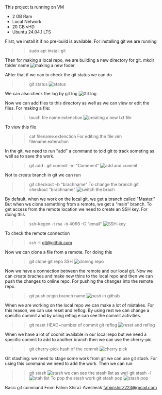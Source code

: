 This project is running on VM 
- 2 GB Ram
- Local Network
- 20 GB vHD
- Ubuntu 24.04.1 LTS

First, we install it if no pre-build is available. For installing git we are running
>> sudo apt install git 

Then for making a local repo, we are building a new directory for git. 
 mkdir folder name
![making a new foder](https://github.com/user-attachments/assets/94b4577c-5254-4bbf-9764-f3299644f3ec)

AFter that if we can to check the git status we can do
>> git status
![status](https://github.com/user-attachments/assets/b40ec96a-eac2-4f25-9087-442896c33e88)
>> 
We can also check the log by
 git log
![Git log](https://github.com/user-attachments/assets/91509b68-6429-4f3d-94e4-4d83132f3441)

Now we can add files to this directory as well as we can view or edit the files.
For making a file:
>> touch file name.extenction
![creating a new txt file](https://github.com/user-attachments/assets/293fd407-d98e-41cb-bc84-cf4b2a303efa)

To view this file
>> cat filename.extenction
For editing the file
>> vim filename.extenction

In the git, we need to run "add" a command to told git to track someting as well as to save the work.
>> git add .
>> git commit -m "Comment"
![add and commit](https://github.com/user-attachments/assets/8d3a658e-619b-4e81-b84d-9504a19512fd)

Not to create branch in git we can run
>>git checkout -b "brachname"
To change the branch
>>git checkout "brachname"
![switch the brach](https://github.com/user-attachments/assets/0a23a5e5-9673-4678-b3ef-3f613fe78f11)

By default, when we work on the local git, we get a branch called "Master." But when we clone something from a remote, we get a "main" branch.
To get access from the remote location we  need to create an SSH key. For doing  this 
>> ssh-kegen -t rsa -b 4096 -C "email"
![SSH-key](https://github.com/user-attachments/assets/dddba8c8-a2e0-4993-98d5-e26c14b82a70)

To check the remote connection
>>ssh -t git@githib.com

Now we can clone a file from a remote. For doing this 
>> git clone git repo SSH
![cloning repo](https://github.com/user-attachments/assets/ab380502-2de9-452b-b61c-bc47cf5dc161)

Now we have a connection between the remote  and our local git. Now we can create braches and make new thins to the local repo and then we can push the changes to online 
repo. For pushing the changes into the remote repo. 
>> git push origin branch name
![push in github](https://github.com/user-attachments/assets/2aab52a2-18b2-4e40-b3a8-77811241c235)

When we are working on the local repo we can make a lot of mistakes. For this reason, we can use reset and reflog. By using rest we can change a specific commit and 
by using reflog e can see the commit activities. 
>>git reset HEAD~number of commit
>>git reflog
![reset and reflog](https://github.com/user-attachments/assets/613ab020-41eb-41ba-8b87-774f16646a24)

When we have a lot of coomit available in our local repo but we need a specific commit to add to another branch then we can use the cherry-pic
>> git cherry-pick hash of the commit
![cherry pick](https://github.com/user-attachments/assets/f4977fb1-86d5-4553-a600-c0ad5d9c1875)

Git stashing: we need to stage some work from git we can use git stash. For using this command we need to add the work. Then we can run 
>> git stash
![stash](https://github.com/user-attachments/assets/8245b4c6-c12f-483b-b462-0cc9a92c63a2)
we can see the stash list as well
>> git stash -l
![stah list](https://github.com/user-attachments/assets/d6d16b5d-d9e4-4ff2-b119-ada98e46352b)
To pop the stash work
>> git stash pop
![stash pop](https://github.com/user-attachments/assets/9e2f755d-d1e1-43a8-8709-51ddb1cb9bcc)

Basic git command 
From Fahim Shiraz Avesheak 
fahimshirz223@gmail.com










